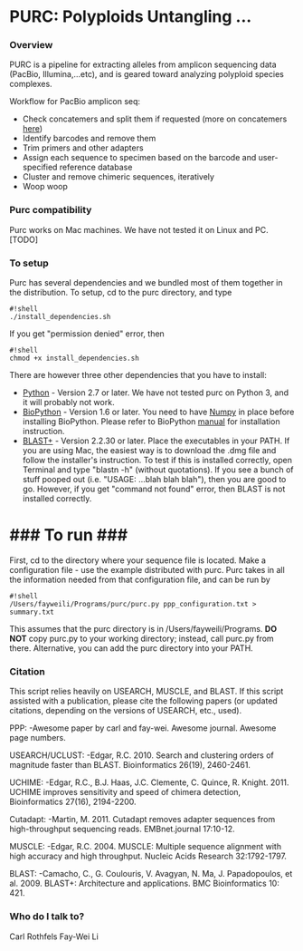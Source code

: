 # PURC: Polyploids Untangling ... #

### Overview ###
PURC is a pipeline for extracting alleles from amplicon sequencing data (PacBio, Illumina,...etc), and is geared toward analyzing polyploid species complexes. 

Workflow for PacBio amplicon seq:

* Check concatemers and split them if requested (more on concatemers [here](https://github.com/PacificBiosciences/cDNA_primer/wiki/Artificial-concatemers,-PCR-chimeras,-and-fusion-genes))
* Identify barcodes and remove them
* Trim primers and other adapters
* Assign each sequence to specimen based on the barcode and user-specified reference database
* Cluster and remove chimeric sequences, iteratively
* Woop woop

### Purc compatibility ###
Purc works on Mac machines. We have not tested it on Linux and PC. [TODO]

### To setup ###
Purc has several dependencies and we bundled most of them together in the distribution. To setup, cd to the purc directory, and type 
```
#!shell
./install_dependencies.sh
```
If you get "permission denied" error, then 
```
#!shell
chmod +x install_dependencies.sh
```

There are however three other dependencies that you have to install:

* [Python](https://www.python.org) - Version 2.7 or later. We have not tested purc on Python 3, and it will probably not work.
* [BioPython](http://biopython.org/wiki/Main_Page) - Version 1.6 or later. You need to have [Numpy](http://www.numpy.org) in place before installing BioPython. Please refer to BioPython [manual](http://biopython.org/DIST/docs/install/Installation.htmlall/Installation.html) for installation instruction.
* [BLAST+](http://blast.ncbi.nlm.nih.gov/Blast.cgi?PAGE_TYPE=BlastDocs&DOC_TYPE=Download) - Version 2.2.30 or later. Place the executables in your PATH. If you are using Mac, the easiest way is to download the .dmg file and follow the installer's instruction. To test if this is installed correctly, open Terminal and type "blastn -h" (without quotations). If you see a bunch of stuff pooped out (i.e. "USAGE: ...blah blah blah"), then you are good to go. However, if you get "command not found" error, then BLAST is not installed correctly.  

# ### To run ### #
First, cd to the directory where your sequence file is located. Make a configuration file - use the example distributed with purc. Purc takes in all the information needed from that configuration file, and can be run by 
```
#!shell
/Users/fayweili/Programs/purc/purc.py ppp_configuration.txt > summary.txt
```
This assumes that the purc directory is in /Users/fayweili/Programs. **DO NOT** copy purc.py to your working directory; instead, call purc.py from there. Alternative, you can add the purc directory into your PATH. 


### Citation ###

This script relies heavily on USEARCH, MUSCLE, and BLAST.
If this script assisted with a publication, please cite the following papers
(or updated citations, depending on the versions of USEARCH, etc., used).

PPP: 
-Awesome paper by carl and fay-wei. Awesome journal. Awesome page numbers.

USEARCH/UCLUST: 
-Edgar, R.C. 2010. Search and clustering orders of magnitude faster than BLAST. 
Bioinformatics 26(19), 2460-2461.

UCHIME:
-Edgar, R.C., B.J. Haas, J.C. Clemente, C. Quince, R. Knight. 2011. 
UCHIME improves sensitivity and speed of chimera detection, Bioinformatics 27(16), 2194-2200.

Cutadapt:
-Martin, M. 2011. Cutadapt removes adapter sequences from high-throughput sequencing reads. 
EMBnet.journal 17:10-12.

MUSCLE:
-Edgar, R.C. 2004. MUSCLE: Multiple sequence alignment with high accuracy and high throughput. 
Nucleic Acids Research 32:1792-1797.

BLAST: 
-Camacho, C., G. Coulouris, V. Avagyan, N. Ma, J. Papadopoulos, et al. 2009. 
BLAST+: Architecture and applications. BMC Bioinformatics 10: 421.

### Who do I talk to? ###

Carl Rothfels
Fay-Wei Li